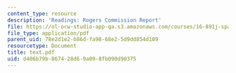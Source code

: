```yaml
---
content_type: resource
description: 'Readings: Rogers Commission Report'
file: https://ol-ocw-studio-app-qa.s3.amazonaws.com/courses/16-891j-space-policy-seminar-spring-2003/d406b79b867428d69a098fb090d90375_text.pdf
file_type: application/pdf
parent_uid: 78e2d1e2-b86d-fa98-68e2-5d9dd854d109
resourcetype: Document
title: text.pdf
uid: d406b79b-8674-28d6-9a09-8fb090d90375
---
```

